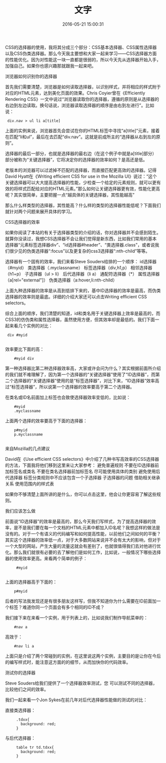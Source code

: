 ﻿---
title: 文字
date: 2016-05-21 15:00:31
tags: html CSS
---

CSS的选择器的使用，我将其分成三个部分：CSS基本选择器、CSS属性选择器以及CSS伪类选择器。那么今天我主要想和大家一起来学习——CSS选择器方面的性能优化。因为对性能这一块一直都是很弱的，所以今天先从选择器开始入手，加强自己。如果你也感兴趣那就跟我一起来吧。

浏览器如何识别你的选择器

首先我们需要清楚，浏览器是如何读取选择器，以识别样式，并将相应的样式附于对应的HTML元素，达到美化页面的效果。Chris Coyier曾在《Efficiently Rendering CSS》一文中说过“浏览器读取你的选择器，遵循的原则是从选择器的右边到左边读取。换句话说，浏览器读取选择器的顺序是由右到左进行”。比如说：
   ``` 
    div.nav > ul li a[title]
  
```
上面的实例来说，浏览器首先会尝试在你的HTML标签中寻找“a[title]”元素，接着在匹配“li和ul”，最后在去匹配“div.nav”。这就是前成所主的“选择器从右到左的原则”。

选择器的最后一部分，也就是选择器的最右边（在这个例子中就是a[title]部分）部分被称为“关键选择器”，它将决定你的选择器的效率如何？是高还是低。

老版本的浏览器可以过滤掉不匹配的选择器，而直接匹配更高效的选择器。记得David Hyatt在《Writing efficient CSS for use in the Mozilla UI》说过：“这个关键选择器可以大大提高选择器的性能，少检查一个给定的元素规则，就可以更有效的将样式匹配给对应的HTML元素。”那么如何让关键选择器更有效，性能化更高呢？其实很简单，主要把握一点“越具体的关键选择器，其性能越高”

那么什么样类型的选择器，其性能高？什么样的类型的选择器性能低呢？下面我们就针对两个问题来展开具体的学习。

CSS选择器的效率

如果你阅读了本站的有关于选择器类型的介绍的话，你对选择器并不会感到陌生。就算你没读过，我想CSS选择器不会让我们觉得是新东西，比如我们常用的基本选择器“元素标签选择器div”、“id选择器#header”、“类选择器.class”，或者说我们很少见的伪类选择器“:focus”以及更复杂的css3选择器“:nth-child”等等。

选择器有一个固有的效率，我们来看Steve Souders给排的一个顺序：
 id选择器（#myid）
 类选择器（.myclassname）
 标签选择器（div,h1,p）
 相邻选择器（h1+p）
 子选择器（ul > li）
 后代选择器（li a）
 通配符选择器（*）
 属性选择器（a[rel="external"]）
 伪类选择器（a:hover,li:nth-child）

上面九种选择器的效率是从高到低排下来的，基中ID选择器的效率是最高，而伪类选择器的效率则是最底。详细的介绍大家还可以点击Writing efficient CSS selectors。

综合上面的顺序，我们清楚的知道，id和类名用于关键选择器上效率是最高的，而CSS3的仿伪类和属性选择器，虽然使用方便，但其效率却是最低的。我们下面一起来看几个实例的对比：
```
 div #myid
  
```
效率要比下面的高：
```
    #myid div
   ```

第一种选择器比第二种选择器效率高，大家或许会问为什么？其实根据前面所介绍的我们就不难理解了，因为第一个选择器的“关键选择器”使用了“ID选择器”，而第二个选择器的“关键选择器”使用的是“标签选择器”，对比下来，“ID选择器”效率高过“标签选择器”，所以说第一个选择器的效率要高于第二个选择器。

在类名或ID名前面加上标签也会致使选择器效率变低的，比如说：
```
    #myid
    .myclassname
   ```

上面两个选择的效率要高于下面的选择器：
```
    p#myid
    p.myclassname
   
```
来自Mozilla的几点建议

David在《Use efficient CSS selectors》中介绍了几种书写高效率的CSS选择器的方法，下面我将他们移到这里来让大家参考：
 避免普遍规则
 不要在ID选择器前加标签名或类名
 不要在类名选择器前加标签名
 尽可能使用具体的类别
 避免使用后代选择器
 标签分类规则中不应该包含一个子选择器
 子选择器的问题
 借助相关继承关系
 使用范围内的样式表

如果你不够清楚上面所讲的是什么，你可以点击这里，他会让你更容易了解这些规则。

我们应该怎么做

前面说“ID选择器”的效率是最高的，那么今天我们写样式，为了提高选择器的效率，是不是我们要在每一个文档的HTML元素中都加入ID名呢？我想这样的做法是没有的。对于一个有语义的代码编写和如何提高性能，以前他们之间如何的平衡？其实这个选择器的效率低一点，对于大多数网站来说并不会有太大的影响，但对于一个大型的网站，产生大量的流量这就会有差别了，也就很值得我们去对他进行优化。那么我们就很有必要的去了解他们是如何工作，比如说，一般情况下哪些选择器的使用效率更高。来看两个简单的例子：
```
     #myid
   
```
上面的选择器高于下面的：

```
    p#myid
 ```  

后者的写法我发现还是有很多朋友这样写，但我不知道你为什么需要在ID前面加一个标签？难道你同一个页面会有多个相同的ID不成？

我们接下来在来看一个实例，用于列表上的，比如说我们制作导航菜单的：
```
    #nav a
   ```

高效于：
```
    #nav li a
  ``` 

上面只是介绍了两个常碰到的实例，在这里说这两个实例，主要目的是让你在今后的编写样式时，能注意这方面的的细节，从而加快你的代码效率。

测试你的选择器

Steve Souders给我们提供了一个选择器效率测试，您 可以测试不同的选择器，比较他们之间的效率。

我们一起来看一个Jon Sykes在前几年对后代选择器性能做的测试的对比：

直接类选择器：
```
     .tdxx{
       background: red;
     }
 ```  

与后代选择器：
```
     table tr td.tdxx{
       background: red;
     }
   
```
